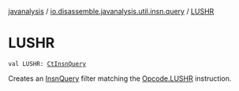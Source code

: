 [javanalysis](../index.md) / [io.disassemble.javanalysis.util.insn.query](index.md) / [LUSHR](./-l-u-s-h-r.md)

# LUSHR

`val LUSHR: `[`CtInsnQuery`](-ct-insn-query/index.md)

Creates an [InsnQuery](-insn-query/index.md) filter matching the [Opcode.LUSHR](#) instruction.


